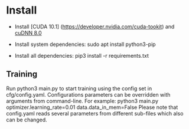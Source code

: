# Install

* Install [CUDA 10.1] (https://developer.nvidia.com/cuda-tookit) and [cuDNN 8.0](https://developer.nvidia.com/cudnn)

* Install system dependencies: sudo apt install python3-pip

* Install all dependencies: pip3 install -r requirements.txt

## Training

Run python3 main.py to start training using the config set in cfg/config.yaml.
Configurations parameters can be overridden with arguments from command-line. 
For example: python3 main.py optimizer.learning_rate=0.01 data.data_in_mem=False
Please note that config.yaml reads several parameters from different sub-files which also can be changed.
